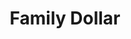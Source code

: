 ---
title: "Family Dollar"
url: /charlotte/family-dollar-mount-holly-huntersville-road/
shop: Kramladen
---